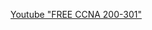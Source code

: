 [Youtube "FREE CCNA 200-301"](https://www.youtube.com/playlist?list=PLIhvC56v63IJVXv0GJcl9vO5Z6znCVb1P)